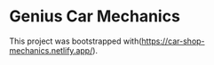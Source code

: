 # Genius Car Mechanics

This project was bootstrapped with(https://car-shop-mechanics.netlify.app/).
